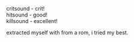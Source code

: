 critsound - crit!  
hitsound - good!  
killsound - excellent!  

extracted myself with from a rom, i tried my best.